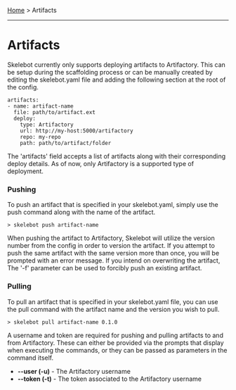 [Home](index.md) > Artifacts

---

# Artifacts

Skelebot currently only supports deploying artifacts to Artifactory. This can be setup during the scaffolding process or can be manually created by editing the skelebot.yaml file and adding the following section at the root of the config.

```
artifacts:
- name: artifact-name
  file: path/to/artifact.ext
  deploy:
    type: Artifactory
    url: http://my-host:5000/artifactory
    repo: my-repo
    path: path/to/artifact/folder
```

The 'artifacts' field accepts a list of artifacts along with their corresponding deploy details. As of now, only Artifactory is a supported type of deployment.

### Pushing

To push an artifact that is specified in your skelebot.yaml, simply use the push command along with the name of the artifact.

```
> skelebot push artifact-name
```

When pushing the artifact to Artifactory, Skelebot will utilize the version number from the config in order to version the artifact. If you attempt to push the same artifact with the same version more than once, you will be prompted with an error message. If you intend on overwriting the artifact, The '-f' parameter can be used to forcibly push an existing artifact.

### Pulling

To pull an artifact that is specified in your skelebot.yaml file, you can use the pull command with the artifact name and the version you wish to pull.

```
> skelebot pull artifact-name 0.1.0
```

A username and token are required for pushing and pulling artifacts to and from Artifactory. These can either be provided via the prompts that
display when executing the commands, or they can be passed as parameters in the command itself.

 - **--user (-u)** - The Artifactory username
 - **--token (-t)** - The token associated to the Artifactory username
